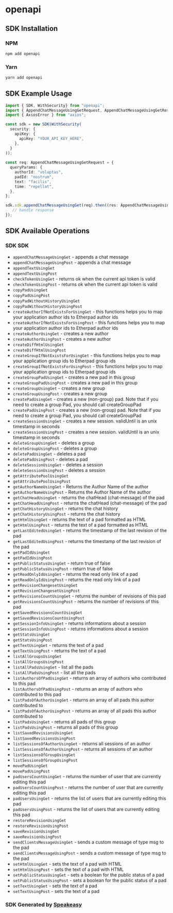 # openapi

<!-- Start SDK Installation -->
## SDK Installation

### NPM

```bash
npm add openapi
```

### Yarn

```bash
yarn add openapi
```
<!-- End SDK Installation -->

<!-- Start SDK Example Usage -->
## SDK Example Usage

```typescript
import { SDK, WithSecurity} from "openapi";
import { AppendChatMessageUsingGetRequest, AppendChatMessageUsingGetResponse } from "openapi/src/sdk/models/operations";
import { AxiosError } from "axios";

const sdk = new SDK(WithSecurity(
  security: {
    apiKey: {
      apiKey: "YOUR_API_KEY_HERE",
    },
  }
));
    
const req: AppendChatMessageUsingGetRequest = {
  queryParams: {
    authorId: "voluptas",
    padId: "nostrum",
    text: "facilis",
    time: "repellat",
  },
};

sdk.sdk.appendChatMessageUsingGet(req).then((res: AppendChatMessageUsingGetResponse | AxiosError) => {
   // handle response
});
```
<!-- End SDK Example Usage -->

<!-- Start SDK Available Operations -->
## SDK Available Operations

### SDK SDK

* `appendChatMessageUsingGet` - appends a chat message
* `appendChatMessageUsingPost` - appends a chat message
* `appendTextUsingGet`
* `appendTextUsingPost`
* `checkTokenUsingGet` - returns ok when the current api token is valid
* `checkTokenUsingPost` - returns ok when the current api token is valid
* `copyPadUsingGet`
* `copyPadUsingPost`
* `copyPadWithoutHistoryUsingGet`
* `copyPadWithoutHistoryUsingPost`
* `createAuthorIfNotExistsForUsingGet` - this functions helps you to map your application author ids to Etherpad author ids
* `createAuthorIfNotExistsForUsingPost` - this functions helps you to map your application author ids to Etherpad author ids
* `createAuthorUsingGet` - creates a new author
* `createAuthorUsingPost` - creates a new author
* `createDiffHtmlUsingGet`
* `createDiffHtmlUsingPost`
* `createGroupIfNotExistsForUsingGet` - this functions helps you to map your application group ids to Etherpad group ids
* `createGroupIfNotExistsForUsingPost` - this functions helps you to map your application group ids to Etherpad group ids
* `createGroupPadUsingGet` - creates a new pad in this group
* `createGroupPadUsingPost` - creates a new pad in this group
* `createGroupUsingGet` - creates a new group
* `createGroupUsingPost` - creates a new group
* `createPadUsingGet` - creates a new (non-group) pad. Note that if you need to create a group Pad, you should call createGroupPad
* `createPadUsingPost` - creates a new (non-group) pad. Note that if you need to create a group Pad, you should call createGroupPad
* `createSessionUsingGet` - creates a new session. validUntil is an unix timestamp in seconds
* `createSessionUsingPost` - creates a new session. validUntil is an unix timestamp in seconds
* `deleteGroupUsingGet` - deletes a group
* `deleteGroupUsingPost` - deletes a group
* `deletePadUsingGet` - deletes a pad
* `deletePadUsingPost` - deletes a pad
* `deleteSessionUsingGet` - deletes a session
* `deleteSessionUsingPost` - deletes a session
* `getAttributePoolUsingGet`
* `getAttributePoolUsingPost`
* `getAuthorNameUsingGet` - Returns the Author Name of the author
* `getAuthorNameUsingPost` - Returns the Author Name of the author
* `getChatHeadUsingGet` - returns the chatHead (chat-message) of the pad
* `getChatHeadUsingPost` - returns the chatHead (chat-message) of the pad
* `getChatHistoryUsingGet` - returns the chat history
* `getChatHistoryUsingPost` - returns the chat history
* `getHtmlUsingGet` - returns the text of a pad formatted as HTML
* `getHtmlUsingPost` - returns the text of a pad formatted as HTML
* `getLastEditedUsingGet` - returns the timestamp of the last revision of the pad
* `getLastEditedUsingPost` - returns the timestamp of the last revision of the pad
* `getPadIdUsingGet`
* `getPadIdUsingPost`
* `getPublicStatusUsingGet` - return true of false
* `getPublicStatusUsingPost` - return true of false
* `getReadOnlyIdUsingGet` - returns the read only link of a pad
* `getReadOnlyIdUsingPost` - returns the read only link of a pad
* `getRevisionChangesetUsingGet`
* `getRevisionChangesetUsingPost`
* `getRevisionsCountUsingGet` - returns the number of revisions of this pad
* `getRevisionsCountUsingPost` - returns the number of revisions of this pad
* `getSavedRevisionsCountUsingGet`
* `getSavedRevisionsCountUsingPost`
* `getSessionInfoUsingGet` - returns informations about a session
* `getSessionInfoUsingPost` - returns informations about a session
* `getStatsUsingGet`
* `getStatsUsingPost`
* `getTextUsingGet` - returns the text of a pad
* `getTextUsingPost` - returns the text of a pad
* `listAllGroupsUsingGet`
* `listAllGroupsUsingPost`
* `listAllPadsUsingGet` - list all the pads
* `listAllPadsUsingPost` - list all the pads
* `listAuthorsOfPadUsingGet` - returns an array of authors who contributed to this pad
* `listAuthorsOfPadUsingPost` - returns an array of authors who contributed to this pad
* `listPadsOfAuthorUsingGet` - returns an array of all pads this author contributed to
* `listPadsOfAuthorUsingPost` - returns an array of all pads this author contributed to
* `listPadsUsingGet` - returns all pads of this group
* `listPadsUsingPost` - returns all pads of this group
* `listSavedRevisionsUsingGet`
* `listSavedRevisionsUsingPost`
* `listSessionsOfAuthorUsingGet` - returns all sessions of an author
* `listSessionsOfAuthorUsingPost` - returns all sessions of an author
* `listSessionsOfGroupUsingGet`
* `listSessionsOfGroupUsingPost`
* `movePadUsingGet`
* `movePadUsingPost`
* `padUsersCountUsingGet` - returns the number of user that are currently editing this pad
* `padUsersCountUsingPost` - returns the number of user that are currently editing this pad
* `padUsersUsingGet` - returns the list of users that are currently editing this pad
* `padUsersUsingPost` - returns the list of users that are currently editing this pad
* `restoreRevisionUsingGet`
* `restoreRevisionUsingPost`
* `saveRevisionUsingGet`
* `saveRevisionUsingPost`
* `sendClientsMessageUsingGet` - sends a custom message of type msg to the pad
* `sendClientsMessageUsingPost` - sends a custom message of type msg to the pad
* `setHtmlUsingGet` - sets the text of a pad with HTML
* `setHtmlUsingPost` - sets the text of a pad with HTML
* `setPublicStatusUsingGet` - sets a boolean for the public status of a pad
* `setPublicStatusUsingPost` - sets a boolean for the public status of a pad
* `setTextUsingGet` - sets the text of a pad
* `setTextUsingPost` - sets the text of a pad

<!-- End SDK Available Operations -->

### SDK Generated by [Speakeasy](https://docs.speakeasyapi.dev/docs/using-speakeasy/client-sdks)
